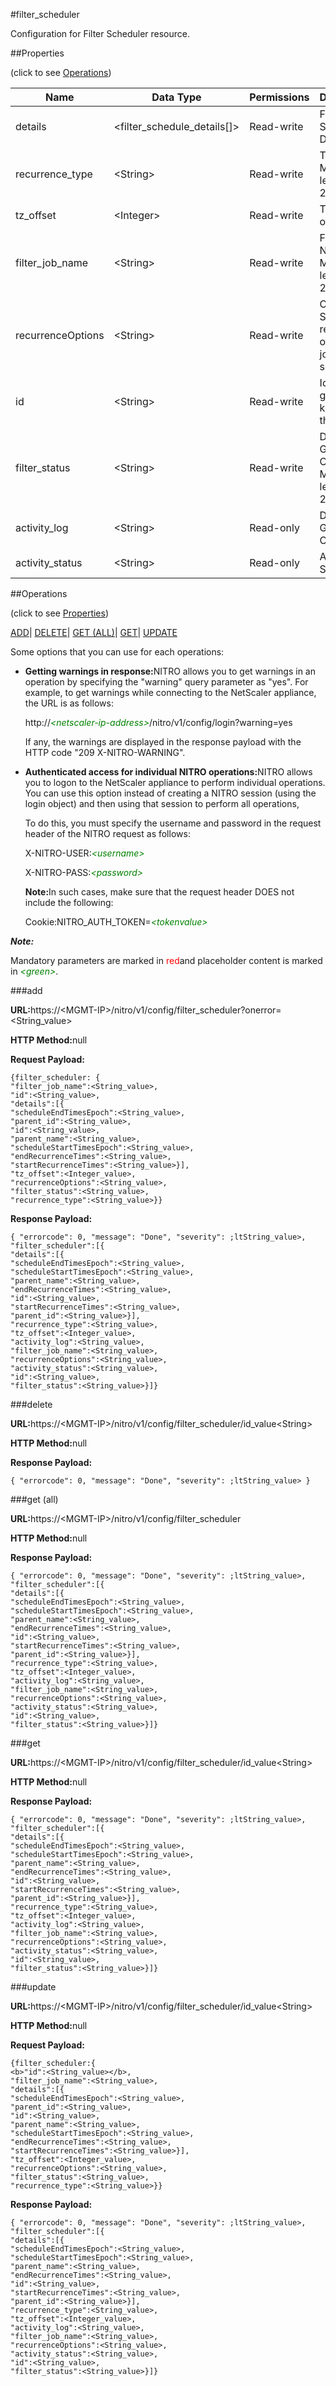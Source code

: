 #filter_scheduler

Configuration for Filter Scheduler resource.


##Properties 
<span>(click to see [Operations](#opera))</span>


<table><thead><tr><th>Name</th><th>Data Type</th><th>Permissions</th><th>Description</th></tr></thead><tbody><tr><td>details</td><td>&lt;filter_schedule_details[]></td><td>Read-write</td><td>Filter Schedule Details.</td></tr><tr><td>recurrence_type</td><td>&lt;String></td><td>Read-write</td><td>Tenant.<br>Maximum length = 255</td></tr><tr><td>tz_offset</td><td>&lt;Integer></td><td>Read-write</td><td>Time zone offset..</td></tr><tr><td>filter_job_name</td><td>&lt;String></td><td>Read-write</td><td>Filter Job Name.<br>Maximum length = 255</td></tr><tr><td>recurrenceOptions</td><td>&lt;String></td><td>Read-write</td><td>Comma Seperated recurrence options of job that is scheduled.</td></tr><tr><td>id</td><td>&lt;String></td><td>Read-write</td><td>Id is system generated key for all the events.</td></tr><tr><td>filter_status</td><td>&lt;String></td><td>Read-write</td><td>Device Group Criteria.<br>Maximum length = 255</td></tr><tr><td>activity_log</td><td>&lt;String></td><td>Read-only</td><td>Device Group Criteria.</td></tr><tr><td>activity_status</td><td>&lt;String></td><td>Read-only</td><td>Activity Status.</td></tr></tbody></table>
##Operations 
<span>(click to see [Properties](#prope))</span>


[ADD]()| [DELETE](#d)| [GET (ALL)](#get-)| [GET]()| [UPDATE](#u)


Some options that you can use for each operations:
<ul><li><p><b>Getting warnings in response:</b>NITRO allows you to get warnings in an operation by specifying the "warning" query parameter as "yes". For example, to get warnings while connecting to the NetScaler appliance, the URL is as follows:</p><p>http://<span style="color:green;font-style:italic;">&lt;netscaler-ip-address&gt;</span>/nitro/v1/config/login?warning=yes</p><p>If any, the warnings are displayed in the response payload with the HTTP code "209 X-NITRO-WARNING".</p></li><li><p><b>Authenticated access for individual NITRO operations:</b>NITRO allows you to logon to the NetScaler appliance to perform individual operations. You can use this option instead of creating a NITRO session (using the login object) and then using that session to perform all operations,</p><p>To do this, you must specify the username and password in the request header of the NITRO request as follows:</p><p>X-NITRO-USER:<span style="color:green;font-style:italic;">&lt;username&gt;</span></p><p>X-NITRO-PASS:<span style="color:green;font-style:italic;">&lt;password&gt;</span></p><p><b>Note:</b>In such cases, make sure that the request header DOES not include the following:</p><p>Cookie:NITRO_AUTH_TOKEN=<span style="color:green;font-style:italic;">&lt;tokenvalue&gt;</span></p></li></ul>



***Note:*** 
Mandatory parameters are marked in <span style="color:#FF0000;">red</span>and placeholder content is marked in <span style="color:green;font-style:italic">&lt;green&gt;</span>.

###add



<b>URL:</b>https://&lt;MGMT-IP&gt;/nitro/v1/config/filter_scheduler?onerror=&lt;String_value&gt;
<b>HTTP Method:</b>null
<b>Request Payload: </b>```{filter_scheduler: {"filter_job_name":<String_value>,"id":<String_value>,"details":[{"scheduleEndTimesEpoch":<String_value>,"parent_id":<String_value>,"id":<String_value>,"parent_name":<String_value>,"scheduleStartTimesEpoch":<String_value>,"endRecurrenceTimes":<String_value>,"startRecurrenceTimes":<String_value>}],"tz_offset":<Integer_value>,"recurrenceOptions":<String_value>,"filter_status":<String_value>,"recurrence_type":<String_value>}}```
<b>Response Payload: </b>```{ "errorcode": 0, "message": "Done", "severity": ;ltString_value>, "filter_scheduler":[{"details":[{"scheduleEndTimesEpoch":<String_value>,"scheduleStartTimesEpoch":<String_value>,"parent_name":<String_value>,"endRecurrenceTimes":<String_value>,"id":<String_value>,"startRecurrenceTimes":<String_value>,"parent_id":<String_value>}],"recurrence_type":<String_value>,"tz_offset":<Integer_value>,"activity_log":<String_value>,"filter_job_name":<String_value>,"recurrenceOptions":<String_value>,"activity_status":<String_value>,"id":<String_value>,"filter_status":<String_value>}]}```



###delete



<b>URL:</b>https://&lt;MGMT-IP&gt;/nitro/v1/config/filter_scheduler/id_value&lt;String&gt;
<b>HTTP Method:</b>null
<b>Response Payload: </b>```{ "errorcode": 0, "message": "Done", "severity": ;ltString_value> }```



###get (all)



<b>URL:</b>https://&lt;MGMT-IP&gt;/nitro/v1/config/filter_scheduler
<b>HTTP Method:</b>null
<b>Response Payload: </b>```{ "errorcode": 0, "message": "Done", "severity": ;ltString_value>, "filter_scheduler":[{"details":[{"scheduleEndTimesEpoch":<String_value>,"scheduleStartTimesEpoch":<String_value>,"parent_name":<String_value>,"endRecurrenceTimes":<String_value>,"id":<String_value>,"startRecurrenceTimes":<String_value>,"parent_id":<String_value>}],"recurrence_type":<String_value>,"tz_offset":<Integer_value>,"activity_log":<String_value>,"filter_job_name":<String_value>,"recurrenceOptions":<String_value>,"activity_status":<String_value>,"id":<String_value>,"filter_status":<String_value>}]}```



###get



<b>URL:</b>https://&lt;MGMT-IP&gt;/nitro/v1/config/filter_scheduler/id_value&lt;String&gt;
<b>HTTP Method:</b>null
<b>Response Payload: </b>```{ "errorcode": 0, "message": "Done", "severity": ;ltString_value>, "filter_scheduler":[{"details":[{"scheduleEndTimesEpoch":<String_value>,"scheduleStartTimesEpoch":<String_value>,"parent_name":<String_value>,"endRecurrenceTimes":<String_value>,"id":<String_value>,"startRecurrenceTimes":<String_value>,"parent_id":<String_value>}],"recurrence_type":<String_value>,"tz_offset":<Integer_value>,"activity_log":<String_value>,"filter_job_name":<String_value>,"recurrenceOptions":<String_value>,"activity_status":<String_value>,"id":<String_value>,"filter_status":<String_value>}]}```



###update



<b>URL:</b>https://&lt;MGMT-IP&gt;/nitro/v1/config/filter_scheduler/id_value&lt;String&gt;
<b>HTTP Method:</b>null
<b>Request Payload: </b>```{filter_scheduler:{<b>"id":<String_value></b>,"filter_job_name":<String_value>,"details":[{"scheduleEndTimesEpoch":<String_value>,"parent_id":<String_value>,"id":<String_value>,"parent_name":<String_value>,"scheduleStartTimesEpoch":<String_value>,"endRecurrenceTimes":<String_value>,"startRecurrenceTimes":<String_value>}],"tz_offset":<Integer_value>,"recurrenceOptions":<String_value>,"filter_status":<String_value>,"recurrence_type":<String_value>}}```
<b>Response Payload: </b>```{ "errorcode": 0, "message": "Done", "severity": ;ltString_value>, "filter_scheduler":[{"details":[{"scheduleEndTimesEpoch":<String_value>,"scheduleStartTimesEpoch":<String_value>,"parent_name":<String_value>,"endRecurrenceTimes":<String_value>,"id":<String_value>,"startRecurrenceTimes":<String_value>,"parent_id":<String_value>}],"recurrence_type":<String_value>,"tz_offset":<Integer_value>,"activity_log":<String_value>,"filter_job_name":<String_value>,"recurrenceOptions":<String_value>,"activity_status":<String_value>,"id":<String_value>,"filter_status":<String_value>}]}```



